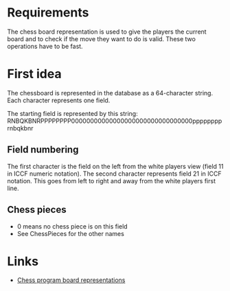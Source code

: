 # Requirements #
The chess board representation is used to give the players the current board and to check if the move they want to do is valid. These two operations have to be fast.

# First idea #
The chessboard is represented in the database as a 64-character string. Each character represents one field.

The starting field is represented by this string:
RNBQKBNRPPPPPPPP00000000000000000000000000000000pppppppprnbqkbnr

## Field numbering ##
The first character is the field on the left from the white players view (field 11 in ICCF numeric notation). The second character represents field 21 in  ICCF notation. This goes from left to right and away from the white players first line.

## Chess pieces ##
  * 0 means no chess piece is on this field
  * See ChessPieces for the other names

# Links #
  * [Chess program board representations](http://www.cis.uab.edu/hyatt/boardrep.html)